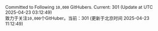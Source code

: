 Committed to Following `10,000` GitHubers. Current: <!-- FOLLOWING_COUNT -->301<!-- FOLLOWING_COUNT --> (Update at UTC <!-- LAST_UPDATED -->2025-04-23 03:12:49<!-- LAST_UPDATED -->)<br>
致力于关注`10,000`个GitHuber。当前：<!-- FOLLOWING_COUNT -->301<!-- FOLLOWING_COUNT --> (更新于北京时间 <!-- LAST_UPDATED_CST -->2025-04-23 11:12:49<!-- LAST_UPDATED_CST -->)
